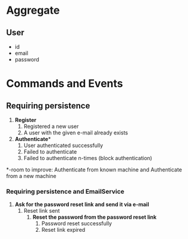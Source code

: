 # Aggregate

## User

* id
* email
* password

# Commands and Events

## Requiring persistence

1. **Register**
   1. Registered a new user
   2. A user with the given e-mail already exists
2. **Authenticate***
   1. User authenticated successfully
   2. Failed to authenticate
   3. Failed to authenticate n-times (block authentication)

*-room to improve: Authenticate from known machine and Authenticate from a new machine

### Requiring persistence and EmailService

1. **Ask for the password reset link and send it via e-mail**
   1. Reset link sent
      1. **Reset the password from the password reset link**
         1. Password reset successfully
         2. Reset link expired
